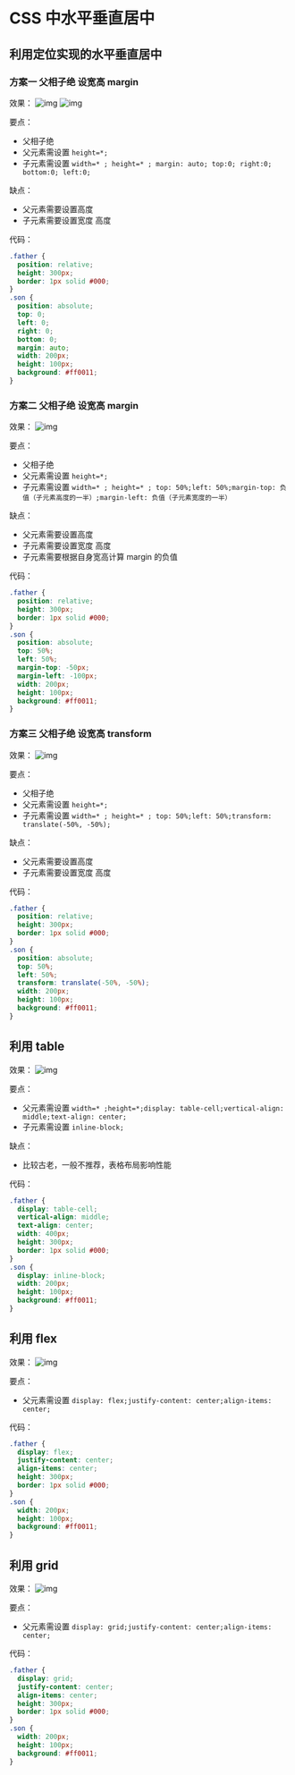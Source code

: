 # CSS 中水平垂直居中

## 利用定位实现的水平垂直居中

### 方案一 父相子绝 设宽高 margin

效果：
![img](images/2022-11-15-14.20.41.png)
![img](images/2022-11-15-14.21.04.png)

要点：

- 父相子绝
- 父元素需设置 `height=*;`
- 子元素需设置 `width=* ; height=* ; margin: auto; top:0; right:0; bottom:0; left:0;`

缺点：

- 父元素需要设置高度
- 子元素需要设置宽度 高度

代码：

```css
.father {
  position: relative;
  height: 300px;
  border: 1px solid #000;
}
.son {
  position: absolute;
  top: 0;
  left: 0;
  right: 0;
  bottom: 0;
  margin: auto;
  width: 200px;
  height: 100px;
  background: #ff0011;
}
```

### 方案二 父相子绝 设宽高 margin

效果：
![img](images/2022-11-15-14.45.28.png)

要点：

- 父相子绝
- 父元素需设置 `height=*;`
- 子元素需设置 `width=* ; height=* ; top: 50%;left: 50%;margin-top: 负值（子元素高度的一半）;margin-left: 负值（子元素宽度的一半）`

缺点：

- 父元素需要设置高度
- 子元素需要设置宽度 高度
- 子元素需要根据自身宽高计算 margin 的负值

代码：

```css
.father {
  position: relative;
  height: 300px;
  border: 1px solid #000;
}
.son {
  position: absolute;
  top: 50%;
  left: 50%;
  margin-top: -50px;
  margin-left: -100px;
  width: 200px;
  height: 100px;
  background: #ff0011;
}
```

### 方案三 父相子绝 设宽高 transform

效果：
![img](images/2022-11-15-15.13.52.png)

要点：

- 父相子绝
- 父元素需设置 `height=*;`
- 子元素需设置 `width=* ; height=* ; top: 50%;left: 50%;transform: translate(-50%, -50%);`

缺点：

- 父元素需要设置高度
- 子元素需要设置宽度 高度

代码：

```css
.father {
  position: relative;
  height: 300px;
  border: 1px solid #000;
}
.son {
  position: absolute;
  top: 50%;
  left: 50%;
  transform: translate(-50%, -50%);
  width: 200px;
  height: 100px;
  background: #ff0011;
}
```

## 利用 table

效果：
![img](images/2022-11-15-15.28.23.png)

要点：

- 父元素需设置 `width=* ;height=*;display: table-cell;vertical-align: middle;text-align: center;`
- 子元素需设置 `inline-block;`

缺点：

- 比较古老，一般不推荐，表格布局影响性能

代码：

```css
.father {
  display: table-cell;
  vertical-align: middle;
  text-align: center;
  width: 400px;
  height: 300px;
  border: 1px solid #000;
}
.son {
  display: inline-block;
  width: 200px;
  height: 100px;
  background: #ff0011;
}
```

## 利用 flex

效果：
![img](images/2022-11-15-15.33.27.png)

要点：

- 父元素需设置 `display: flex;justify-content: center;align-items: center;`

代码：

```css
.father {
  display: flex;
  justify-content: center;
  align-items: center;
  height: 300px;
  border: 1px solid #000;
}
.son {
  width: 200px;
  height: 100px;
  background: #ff0011;
}
```

## 利用 grid

效果：
![img](images/2022-11-15-15.42.53.png)

要点：

- 父元素需设置 `display: grid;justify-content: center;align-items: center;`

代码：

```css
.father {
  display: grid;
  justify-content: center;
  align-items: center;
  height: 300px;
  border: 1px solid #000;
}
.son {
  width: 200px;
  height: 100px;
  background: #ff0011;
}
```
